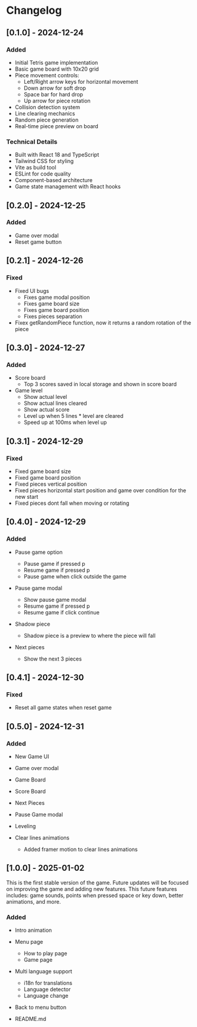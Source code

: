 # Changelog

## [0.1.0] - 2024-12-24

### Added

- Initial Tetris game implementation
- Basic game board with 10x20 grid
- Piece movement controls:
  - Left/Right arrow keys for horizontal movement
  - Down arrow for soft drop
  - Space bar for hard drop
  - Up arrow for piece rotation
- Collision detection system
- Line clearing mechanics
- Random piece generation
- Real-time piece preview on board

### Technical Details

- Built with React 18 and TypeScript
- Tailwind CSS for styling
- Vite as build tool
- ESLint for code quality
- Component-based architecture
- Game state management with React hooks

## [0.2.0] - 2024-12-25

### Added

- Game over modal
- Reset game button

## [0.2.1] - 2024-12-26

### Fixed

- Fixed UI bugs
  - Fixes game modal position
  - Fixes game board size
  - Fixes game board position
  - Fixes pieces separation
- Fixex getRandomPiece function, now it returns a random rotation of the piece

## [0.3.0] - 2024-12-27

### Added

- Score board
  - Top 3 scores saved in local storage and shown in score board
- Game level
  - Show actual level
  - Show actual lines cleared
  - Show actual score
  - Level up when 5 lines \* level are cleared
  - Speed up at 100ms when level up

## [0.3.1] - 2024-12-29

### Fixed

- Fixed game board size
- Fixed game board position
- Fixed pieces vertical position
- Fixed pieces horizontal start position and game over condition for the new start
- Fixed pieces dont fall when moving or rotating

## [0.4.0] - 2024-12-29

### Added

- Pause game option

  - Pause game if pressed p
  - Resume game if pressed p
  - Pause game when click outside the game

- Pause game modal

  - Show pause game modal
  - Resume game if pressed p
  - Resume game if click continue

- Shadow piece

  - Shadow piece is a preview to where the piece will fall

- Next pieces
  - Show the next 3 pieces

## [0.4.1] - 2024-12-30

### Fixed

- Reset all game states when reset game

## [0.5.0] - 2024-12-31

### Added

- New Game UI
- Game over modal
- Game Board
- Score Board
- Next Pieces
- Pause Game modal
- Leveling

- Clear lines animations
  - Added framer motion to clear lines animations

## [1.0.0] - 2025-01-02

This is the first stable version of the game. Future updates will be focused on improving the game and adding new features. This future features includes: game sounds, points when pressed space or key down, better animations, and more.

### Added

- Intro animation

- Menu page

  - How to play page
  - Game page

- Multi language support

  - i18n for translations
  - Language detector
  - Language change

- Back to menu button

- README.md
